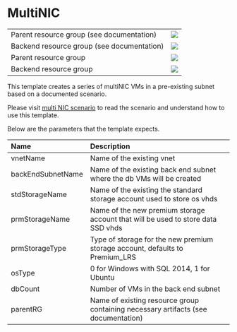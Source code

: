 # MultiNIC

<table><tr><td>Parent resource group (see documentation)</td>
<td>
<a href="https://portal.azure.com/#create/Microsoft.Template/uri/https%3A%2F%2Fraw.githubusercontent.com%2Ftelmosampaio%2Fazure-templates%2Ftree%2Fmaster%2FIaaSStory%2FIaaSStory%2FTemplates%2F11-multinic%2Fprerequisites.json" target="_blank"><img src="http://azuredeploy.net/deploybutton.png"/></a>
</td></tr>
<tr><td>Backend resource group (see documentation)</td>
<td>
<a href="https://portal.azure.com/#create/Microsoft.Template/uri/https%3A%2F%2Fraw.githubusercontent.com%2Ftelmosampaio%2Fazure-templates%2Ftree%2Fmaster%2FIaaSStory%2FIaaSStory%2FTemplates%2F11-multinic%2Fazuredeploy.json" target="_blank"><img src="http://azuredeploy.net/deploybutton.png"/></a>
</td></tr>
<tr><td>Parent resource group
<td>
<a href="http://armviz.io/#/?load=https://portal.azure.com/#create/Microsoft.Template/uri/https%3A%2F%2Fraw.githubusercontent.com%2Fraw.githubusercontent.com%2Ftelmosampaio%2Fazure-templates%2Ftree%2Fmaster%2FIaaSStory%2FIaaSStory%2FTemplates%2F11-multinic%2Fprerequisites.json" target="_blank"><img src="http://armviz.io/visualizebutton.png"/></a>
</td></tr>
<tr><td>Backend resource group</td>
<td>
<a href="http://armviz.io/#/?load=https://portal.azure.com/#create/Microsoft.Template/uri/https%3A%2F%2Fraw.githubusercontent.com%2Fraw.githubusercontent.com%2Ftelmosampaio%2Fazure-templates%2Ftree%2Fmaster%2FIaaSStory%2FIaaSStory%2FTemplates%2F11-multinic%2Fazuredeploy.json" target="_blank"><img src="http://armviz.io/visualizebutton.png"/></a>
</td></tr></table>

This template creates a series of multiNIC VMs in a pre-existing subnet based on a documented scenario.

Please visit [multi NIC scenario](https://azure.microsoft.com/documentation/articles/virtual-networks-create-multinic-arm-template/) to read the scenario and understand how to use this template.

Below are the parameters that the template expects.

| Name   | Description    |
|:--- |:---|
| vnetName | Name of the existing vnet |
| backEndSubnetName | Name of the existing back end subnet where the db VMs will be created |
| stdStorageName | Name of the existing the standard storage account used to store os vhds |
| prmStorageName | Name of the new premium storage account that will be used to store data SSD vhds |
| prmStorageType | Type of storage for the new premium storage account, defaults to Premium_LRS |
| osType | 0 for Windows with SQL 2014, 1 for Ubuntu  |
| dbCount | Number of VMs in the back end subnet |
| parentRG | Name of existing resource group containing necessary artifacts (see documentation) |
